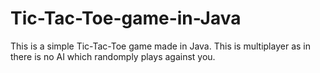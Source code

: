 # Tic-Tac-Toe-game-in-Java
This is a simple Tic-Tac-Toe game made in Java. This is multiplayer as in there is no AI which randomply plays against you.
